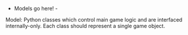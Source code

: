 - Models go here! -

Model: Python classes which control main game logic and are interfaced
internally-only. Each class should represent a single game object.
